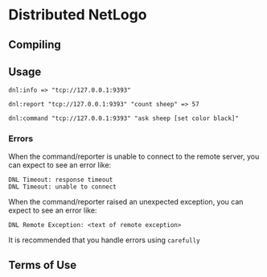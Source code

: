 # Distributed NetLogo

## Compiling

## Usage

```
dnl:info => "tcp://127.0.0.1:9393"
```

```
dnl:report "tcp://127.0.0.1:9393" "count sheep" => 57
```

```
dnl:command "tcp://127.0.0.1:9393" "ask sheep [set color black]"
```

### Errors

When the command/reporter is unable to connect to the remote server, you can expect to see an error like:

```
DNL Timeout: response timeout
DNL Timeout: unable to connect
```

When the command/reporter raised an unexpected exception, you can expect to see an error like:

```
DNL Remote Exception: <text of remote exception>
```

It is recommended that you handle errors using `carefully`

## Terms of Use
